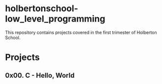 # holbertonschool-low_level_programming
This repository contains projects covered in the first trimester of Holberton School.

# Projects
## 0x00. C - Hello, World
